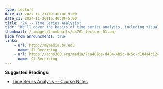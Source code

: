 ```yaml
---
type: lecture
date_a1: 2024-11-21T09:30:00-5:00
date_c1: 2024-11-20T16:40:00-5:00
title: "24 -- Time Series Analysis"
tldr: "We'll cover the basics of time series analysis, including visualizing, modeling, and forecasting."
thumbnail: /_images/thumbnails/ds701-lecture-01.png
hide_from_announcments: true
links: 
    - url: http://mymedia.bu.edu
      name: A1 Recording
    - url: https://echo360.org/media/7ca481de-d484-4b5c-8c5c-d10484c12c59/public
      name: C1 Recording
---
```


**Suggested Readings:**
- [Time Series Analysis -- Course Notes](https://tools4ds.github.io/DS701-Course-Notes/26-TimeSeries.html)

